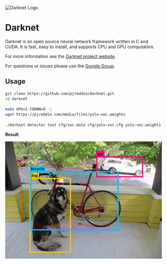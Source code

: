 ![Darknet Logo](http://pjreddie.com/media/files/darknet-black-small.png)

# Darknet

Darknet is an open source neural network framework written in C and CUDA. It is fast, easy to install, and supports CPU and GPU computation.

For more information see the [Darknet project website](http://pjreddie.com/darknet).

For questions or issues please use the [Google Group](https://groups.google.com/forum/#!forum/darknet).

## Usage

```bash
git clone https://github.com/pjreddie/darknet.git
cd darknet

make GPU=1 CUDNN=0 -j
wget https://pjreddie.com/media/files/yolo-voc.weights

./darknet detector test cfg/voc.data cfg/yolo-voc.cfg yolo-voc.weights data/dog.jpg
```

**Result**

![](data/dog_predictions_yolo-voc.jpg)
